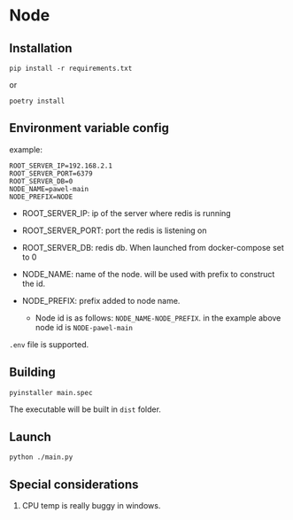 # Node

## Installation

    pip install -r requirements.txt

or

    poetry install

## Environment variable config

example:

    ROOT_SERVER_IP=192.168.2.1
    ROOT_SERVER_PORT=6379
    ROOT_SERVER_DB=0
    NODE_NAME=pawel-main
    NODE_PREFIX=NODE

* ROOT_SERVER_IP: ip of the server where redis is running
* ROOT_SERVER_PORT: port the redis is listening on
* ROOT_SERVER_DB: redis db. When launched from docker-compose set to 0

* NODE_NAME: name of the node. will be used with prefix to construct the id.
* NODE_PREFIX: prefix added to node name.
  * Node id is as follows: `NODE_NAME-NODE_PREFIX`. in the example above node id is `NODE-pawel-main`

`.env` file is supported.

## Building

    pyinstaller main.spec

The executable will be built in `dist` folder.

## Launch

    python ./main.py

## Special considerations

1. CPU temp is really buggy in windows.
